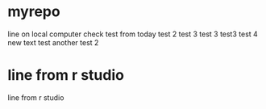# myrepo
line on local computer
check
test from today
test 2
test 3
test 3
test3
test 4
new text
test
another test 2
# line from r studio
line from r studio

